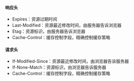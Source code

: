 #### 响应头
- Expires：资源过期时间
- Last-Modified：资源最近修改时间，由服务器告诉浏览器
- Etag：资源标识，由服务器告诉浏览器
- Cache-Control：缓存控制字段，精确控制缓存策略

#### 请求头
- If-Modified-Since：资源最近修改时间，由浏览器告诉服务器
- If-None-Match：资源标识，由浏览器告诉服务器
- Cache-Control：缓存控制字段，精确控制缓存策略